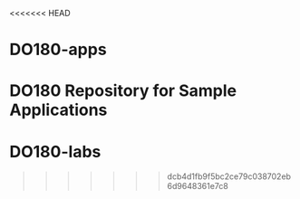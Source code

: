<<<<<<< HEAD
# DO180-apps
DO180 Repository for Sample Applications
=======
# DO180-labs
>>>>>>> dcb4d1fb9f5bc2ce79c038702eb6d9648361e7c8
